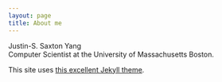 ```yaml
---
layout: page
title: About me
---
```


Justin-S. Saxton Yang\
Computer Scientist at the University of Massachusetts Boston.

This site uses [this excellent Jekyll theme](https://github.com/getmicah/blog). 
